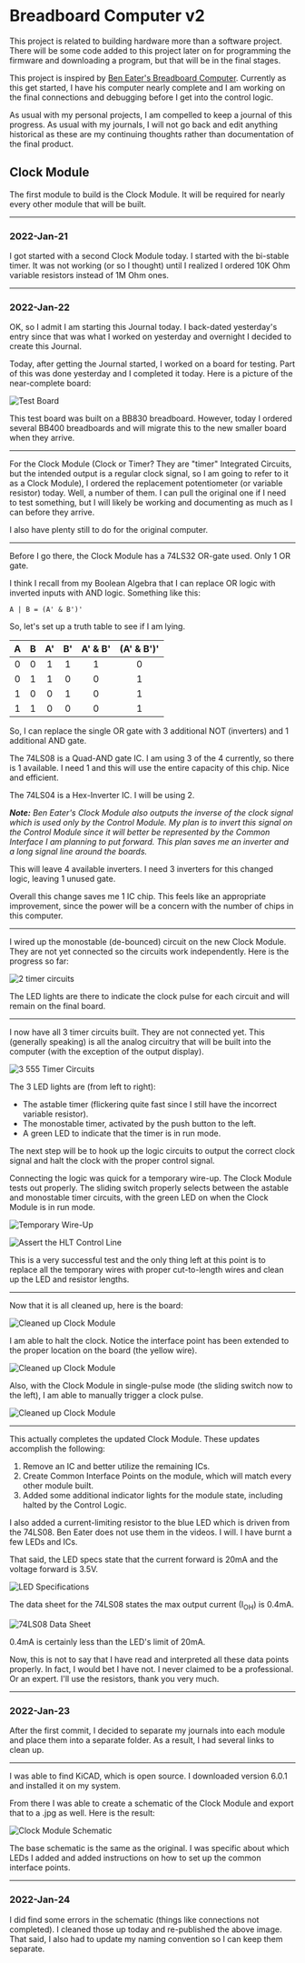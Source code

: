 # Breadboard Computer v2

This project is related to building hardware more than a software project.  There will be some code added to this project later on for programming the firmware and downloading a program, but that will be in the final stages.

This project is inspired by [Ben Eater's Breadboard Computer](https://eater.net/8bit).  Currently as this get started, I have his computer nearly complete and I am working on the final connections and debugging before I get into the control logic.

As usual with my personal projects, I am compelled to keep a journal of this progress.  As usual with my journals, I will not go back and edit anything historical as these are my continuing thoughts rather than documentation of the final product.


## Clock Module

The first module to build is the Clock Module.  It will be required for nearly every other module that will be built.


---

### 2022-Jan-21

I got started with a second Clock Module today.  I started with the bi-stable timer.  It was not working (or so I thought) until I realized I ordered 10K Ohm variable resistors instead of 1M Ohm ones.


---

### 2022-Jan-22

OK, so I admit I am starting this Journal today.  I back-dated yesterday's entry since that was what I worked on yesterday and overnight I decided to create this Journal.

Today, after getting the Journal started, I worked on a board for testing.  Part of this was done yesterday and I completed it today.  Here is a picture of the near-complete board:

![Test Board](../images/IMG_7385.jpg)

This test board was built on a BB830 breadboard.  However, today I ordered several BB400 breadboards and will migrate this to the new smaller board when they arrive.

---

For the Clock Module (Clock or Timer?  They are "timer" Integrated Circuits, but the intended output is a regular clock signal, so I am going to refer to it as a Clock Module), I ordered the replacement potentiometer (or variable resistor) today.  Well, a number of them.  I can pull the original one if I need to test something, but I will likely be working and documenting as much as I can before they arrive.

I also have plenty still to do for the original computer.

---

Before I go there, the Clock Module has a 74LS32 OR-gate used.  Only 1 OR gate.

I think I recall from my Boolean Algebra that I can replace OR logic with inverted inputs with AND logic.  Something like this:

`A | B = (A' & B')'`

So, let's set up a truth table to see if I am lying.

| A | B | A' | B' | A' & B' | (A' & B')' |
|:-:|:-:|:--:|:--:|:-------:|:----------:|
| 0 | 0 | 1  | 1  | 1       | 0          |
| 0 | 1 | 1  | 0  | 0       | 1          |
| 1 | 0 | 0  | 1  | 0       | 1          |
| 1 | 1 | 0  | 0  | 0       | 1          |

So, I can replace the single OR gate with 3 additional NOT (inverters) and 1 additional AND gate.

The 74LS08 is a Quad-AND gate IC.  I am using 3 of the 4 currently, so there is 1 available.  I need 1 and this will use the entire capacity of this chip.  Nice and efficient.

The 74LS04 is a Hex-Inverter IC.  I will be using 2.

***Note:*** *Ben Eater's Clock Module also outputs the inverse of the clock signal which is used only by the Control Module.  My plan is to invert this signal on the Control Module since it will better be represented by the Common Interface I am planning to put forward.  This plan saves me an inverter and a long signal line around the boards.*

This will leave 4 available inverters.  I need 3 inverters for this changed logic, leaving 1 unused gate.

Overall this change saves me 1 IC chip.  This feels like an appropriate improvement, since the power will be a concern with the number of chips in this computer.

---

I wired up the monostable (de-bounced) circuit on the new Clock Module.  They are not yet connected so the circuits work independently.  Here is the progress so far:

![2 timer circuits](../images/IMG_7386.jpg)

The LED lights are there to indicate the clock pulse for each circuit and will remain on the final board.

---

I now have all 3 timer circuits built.  They are not connected yet.  This (generally speaking) is all the analog circuitry that will be built into the computer (with the exception of the output display).

![3 555 Timer Circuits](../images/IMG_7388.jpg)

The 3 LED lights are (from left to right):
* The astable timer (flickering quite fast since I still have the incorrect variable resistor).
* The monostable timer, activated by the push button to the left.
* A green LED to indicate that the timer is in run mode.

The next step will be to hook up the logic circuits to output the correct clock signal and halt the clock with the proper control signal.

Connecting the logic was quick for a temporary wire-up.  The Clock Module tests out properly.  The sliding switch properly selects between the astable and monostable timer circuits, with the green LED on when the Clock Module is in run mode.

![Temporary Wire-Up](../images/IMG_7389.jpg)

![Assert the `HLT` Control Line](../images/IMG_7390.jpg)

This is a very successful test and the only thing left at this point is to replace all the temporary wires with proper cut-to-length wires and clean up the LED and resistor lengths.

---

Now that it is all cleaned up, here is the board:

![Cleaned up Clock Module](../images/IMG_7391.jpg)

I am able to halt the clock.  Notice the interface point has been extended to the proper location on the board (the yellow wire).

![Cleaned up Clock Module](../images/IMG_7392.jpg)

Also, with the Clock Module in single-pulse mode (the sliding switch now to the left), I am able to manually trigger a clock pulse.

![Cleaned up Clock Module](../images/IMG_7393.jpg)

---

This actually completes the updated Clock Module.  These updates accomplish the following:
1. Remove an IC and better utilize the remaining ICs.
2. Create Common Interface Points on the module, which will match every other module built.
3. Added some additional indicator lights for the module state, including halted by the Control Logic.

I also added a current-limiting resistor to the blue LED which is driven from the 74LS08.  Ben Eater does not use them in the videos.  I will.  I have burnt a few LEDs and ICs.

That said, the LED specs state that the current forward is 20mA and the voltage forward is 3.5V.

![LED Specifications](../images/Screenshot_20220122_143415.png)

The data sheet for the 74LS08 states the max output current (I<sub>OH</sub>) is 0.4mA.

![74LS08 Data Sheet](../images/Screenshot_20220122_143326.png)

0.4mA is certainly less than the LED's limit of 20mA.

Now, this is not to say that I have read and interpreted all these data points properly.  In fact, I would bet I have not.  I never claimed to be a professional.  Or an expert.  I'll use the resistors, thank you very much.


---

### 2022-Jan-23

After the first commit, I decided to separate my journals into each module and place them into a separate folder.  As a result, I had several links to clean up.

---

I was able to find KiCAD, which is open source.  I downloaded version 6.0.1 and installed it on my system.

From there I was able to create a schematic of the Clock Module and export that to a .jpg as well.  Here is the result:

![Clock Module Schematic](../kicad/clock-module/clock-module-v1.jpg)

The base schematic is the same as the original.  I was specific about which LEDs I added and added instructions on how to set up the common interface points.


---

### 2022-Jan-24

I did find some errors in the schematic (things like connections not completed).  I cleaned those up today and re-published the above image.  That said, I also had to update my naming convention so I can keep them separate.

